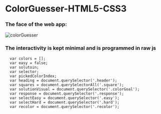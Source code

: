 # ColorGuesser-HTML5-CSS3

### The face of the web app:
![colorGuesser](https://i.imgur.com/679kEX2.png)

### The interactivity is kept minimal and is programmed in raw js

```
  var colors = [];
  var easy = false;
  var solutoin;
  var selector;
  var pickedColorIndex;
  var heading = document.querySelector('.header');
  var squares = document.querySelectorAll('.square');
  var solutionVisual = document.querySelector('.colorGoal');
  var response = document.querySelector('.response');
  var selectEasy = document.querySelector('.easy');
  var selectHard = document.querySelector('.hard');
  var recolor = document.querySelector('.recolor');
```
